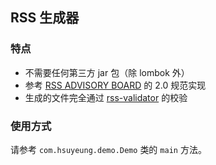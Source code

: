 ## RSS 生成器

### 特点
- 不需要任何第三方 jar 包（除 lombok 外）
- 参考 [RSS ADVISORY BOARD](https://www.rssboard.org/rss-specification) 的 2.0 规范实现
- 生成的文件完全通过 [rss-validator](https://www.rssboard.org/rss-validator/) 的校验

### 使用方式

请参考 `com.hsuyeung.demo.Demo` 类的 `main` 方法。
